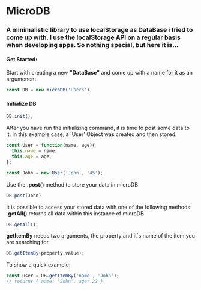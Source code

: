 # MicroDB

### A minimalistic library to use localStorage as DataBase i tried to come up with. I use the localStorage API on a regular basis when developing apps. So nothing special, but here it is...

#### Get Started:

Start with creating a new **"DataBase"** and come up with a name for it as an argumenent

```javascript
const DB = new microDB('Users');
```
#### Initialize DB

```javascript
DB.init();
```
After you have run the initializing command, it is time to post some data to it.
In this example case, a 'User' Object was created and then stored.

```javascript
const User = function(name, age){
  this.name = name;
  this.age = age;
};

const John = new User('John', '45');
```


Use the **.post()** method to store your data in microDB

```javascript
DB.post(John)
```
It is possible to access your stored data with one of the following methods:
**.getAll()** returns all data within this instance of microDB

```javascript
DB.getAll();
```
**getItemBy** needs two arguments, the property and it´s name of the item you are searching for

```javascript
DB.getItemBy(property,value);
```
To show a quick example:

```javascript
const User = DB.getItemBy('name', 'John');
// returns { name: 'John', age: 22 }
```



